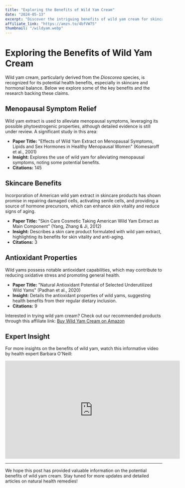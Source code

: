 ```yaml
---
title: "Exploring the Benefits of Wild Yam Cream"
date: "2024-05-13"
excerpt: "Discover the intriguing benefits of wild yam cream for skincare and hormonal balance, backed by research..."
affiliate_link: "https://amzn.to/4bfVW75"
thumbnail: "/wildyam.webp"
---
```


# Exploring the Benefits of Wild Yam Cream

Wild yam cream, particularly derived from the *Dioscorea* species, is recognized for its potential health benefits, especially in skincare and hormonal balance. Below we explore some of the key benefits and the research backing these claims.

## Menopausal Symptom Relief

Wild yam extract is used to alleviate menopausal symptoms, leveraging its possible phytoestrogenic properties, although detailed evidence is still under review. A significant study in this area:

- **Paper Title:** "Effects of Wild Yam Extract on Menopausal Symptoms, Lipids and Sex Hormones in Healthy Menopausal Women" (Komesaroff et al., 2001)
- **Insight:** Explores the use of wild yam for alleviating menopausal symptoms, noting some potential benefits.
- **Citations:** 145

## Skincare Benefits

Incorporation of American wild yam extract in skincare products has shown promise in repairing damaged cells, activating senile cells, and providing a source of hormone precursors, which can enhance skin vitality and reduce signs of aging.

- **Paper Title:** "Skin Care Cosmetic Taking American Wild Yam Extract as Main Component" (Yang, Zhang & Ji, 2012)
- **Insight:** Describes a skin care product formulated with wild yam extract, highlighting its benefits for skin vitality and anti-aging.
- **Citations:** 3

## Antioxidant Properties

Wild yams possess notable antioxidant capabilities, which may contribute to reducing oxidative stress and promoting general health.

- **Paper Title:** "Natural Antioxidant Potential of Selected Underutilized Wild Yams" (Padhan et al., 2020)
- **Insight:** Details the antioxidant properties of wild yams, suggesting health benefits from their regular dietary inclusion.
- **Citations:** 9

Interested in trying wild yam cream? Check out our recommended products through this affiliate link: [Buy Wild Yam Cream on Amazon](https://amzn.to/4bfVW75)

## Expert Insight

For more insights on the benefits of wild yam, watch this informative video by health expert Barbara O'Neill:

<iframe width="560" height="315" src="https://www.youtube.com/embed/B-x7YaS_vE4" title="YouTube video player" frameborder="0" allow="accelerometer; autoplay; clipboard-write; encrypted-media; gyroscope; picture-in-picture" allowfullscreen></iframe>

---

We hope this post has provided valuable information on the potential benefits of wild yam cream. Stay tuned for more updates and detailed articles on natural health remedies!

